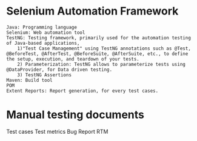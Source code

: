 # Selenium Automation Framework
    Java: Programming language
    Selenium: Web automation tool
    TestNG: Testing framework, primarily used for the automation testing of Java-based applications, 
        1)"Test Case Management" using TestNG annotations such as @Test, @BeforeTest, @AfterTest, @BeforeSuite, @AfterSuite, etc., to define the setup, execution, and teardown of your tests.
        2) Parameterization: TestNG allows to parameterize tests using @DataProvider, for Data driven testing.
        3) TestNG Assertions
    Maven: Build tool
    POM
    Extent Reports: Report generation, for every test cases.


# Manual testing documents

Test cases
Test metrics
Bug Report
RTM

